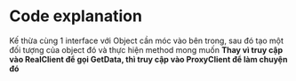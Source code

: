 ﻿# Code explanation
Kế thừa cùng 1 interface với Object cần móc vào bên trong, sau đó tạo một đối tượng của object đó và thực hiện
method mong muốn
**Thay vì truy cập vào RealClient để gọi GetData, thì truy cập vào ProxyClient để làm chuyện đó**
